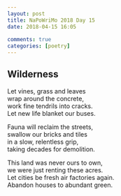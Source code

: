 ```yaml
---  
layout: post  
title: NaPoWriMo 2018 Day 15  
date: 2018-04-15 16:05  
  
comments: true  
categories: [poetry]
---  
```

## Wilderness  

Let vines, grass and leaves  
wrap around the concrete,  
work fine tendrils into cracks.  
Let new life blanket our buses.  

Fauna will reclaim the streets,  
swallow our bricks and tiles  
in a slow, relentless grip,  
taking decades for demolition.  

This land was never ours to own,  
we were just renting these acres.  
Let cities be fresh air factories again.  
Abandon houses to abundant green.  
